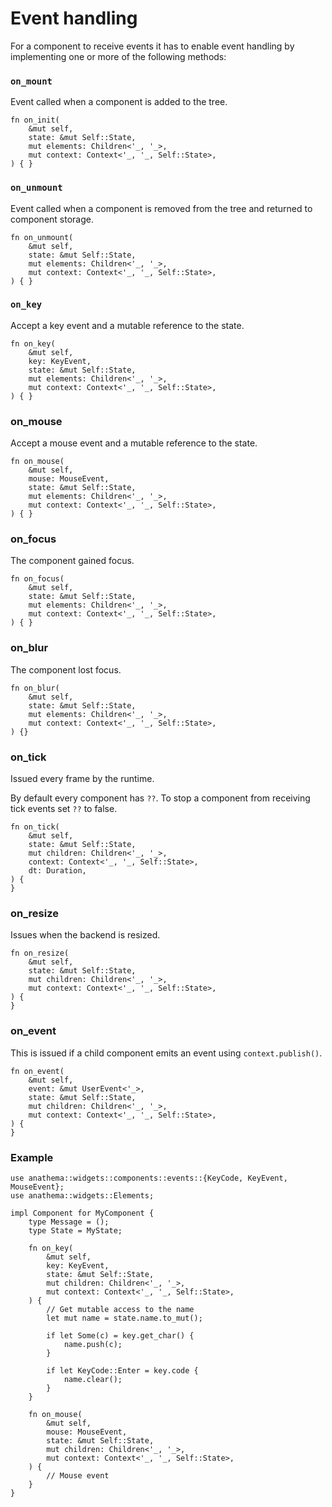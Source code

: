 # Event handling

For a component to receive events it has to enable event handling by
implementing one or more of the following methods:

### `on_mount`

Event called when a component is added to the tree.

```rust,ignore
fn on_init(
    &mut self,
    state: &mut Self::State,
    mut elements: Children<'_, '_>,
    mut context: Context<'_, '_, Self::State>,
) { }
```

### `on_unmount`

Event called when a component is removed from the tree and returned to component
storage.

```rust,ignore
fn on_unmount(
    &mut self,
    state: &mut Self::State,
    mut elements: Children<'_, '_>,
    mut context: Context<'_, '_, Self::State>,
) { }
```

### `on_key`

Accept a key event and a mutable reference to the state.

```rust,ignore
fn on_key(
    &mut self,
    key: KeyEvent,
    state: &mut Self::State,
    mut elements: Children<'_, '_>,
    mut context: Context<'_, '_, Self::State>,
) { }
```

### on_mouse

Accept a mouse event and a mutable reference to the state.

```rust,ignore
fn on_mouse(
    &mut self,
    mouse: MouseEvent,
    state: &mut Self::State,
    mut elements: Children<'_, '_>,
    mut context: Context<'_, '_, Self::State>,
) { }
```

### on_focus

The component gained focus.

```rust,ignore
fn on_focus(
    &mut self,
    state: &mut Self::State,
    mut elements: Children<'_, '_>,
    mut context: Context<'_, '_, Self::State>,
) { }
```

### on_blur

The component lost focus.

```rust,ignore
fn on_blur(
    &mut self,
    state: &mut Self::State,
    mut elements: Children<'_, '_>,
    mut context: Context<'_, '_, Self::State>,
) {}
```

### on_tick

Issued every frame by the runtime.

By default every component has `??`.
To stop a component from receiving tick events set `??` to false.

```rust,ignore
fn on_tick(
    &mut self,
    state: &mut Self::State,
    mut children: Children<'_, '_>,
    context: Context<'_, '_, Self::State>,
    dt: Duration,
) {
}
```

### on_resize

Issues when the backend is resized.

```rust,ignore
fn on_resize(
    &mut self,
    state: &mut Self::State,
    mut children: Children<'_, '_>,
    mut context: Context<'_, '_, Self::State>,
) {
}
```

### on_event

This is issued if a child component emits an event using `context.publish()`.

```rust,ignore
fn on_event(
    &mut self,
    event: &mut UserEvent<'_>,
    state: &mut Self::State,
    mut children: Children<'_, '_>,
    mut context: Context<'_, '_, Self::State>,
) {
}
```

### Example

```rust,ignore
use anathema::widgets::components::events::{KeyCode, KeyEvent, MouseEvent};
use anathema::widgets::Elements;

impl Component for MyComponent {
    type Message = ();
    type State = MyState;

    fn on_key(
        &mut self,
        key: KeyEvent,
        state: &mut Self::State,
        mut children: Children<'_, '_>,
        mut context: Context<'_, '_, Self::State>,
    ) {
        // Get mutable access to the name
        let mut name = state.name.to_mut();

        if let Some(c) = key.get_char() {
            name.push(c);
        }

        if let KeyCode::Enter = key.code {
            name.clear();
        }
    }

    fn on_mouse(
        &mut self,
        mouse: MouseEvent,
        state: &mut Self::State,
        mut children: Children<'_, '_>,
        mut context: Context<'_, '_, Self::State>,
    ) {
        // Mouse event
    }
}
```
